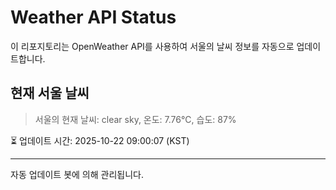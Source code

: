 
# Weather API Status

이 리포지토리는 OpenWeather API를 사용하여 서울의 날씨 정보를 자동으로 업데이트합니다.

## 현재 서울 날씨
> 서울의 현재 날씨: clear sky, 온도: 7.76°C, 습도: 87%

⏳ 업데이트 시간: 2025-10-22 09:00:07 (KST)

---
자동 업데이트 봇에 의해 관리됩니다.
